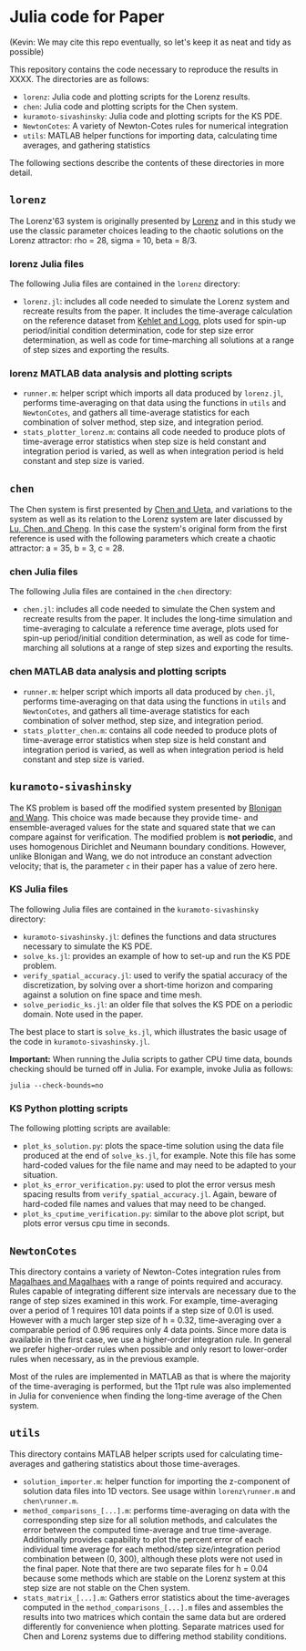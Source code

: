 # Julia code for Paper

(Kevin: We may cite this repo eventually, so let's keep it as neat and tidy as possible)

This repository contains the code necessary to reproduce the results in XXXX.  The directories are as follows:
 
  * `lorenz`: Julia code and plotting scripts for the Lorenz results.
  * `chen`: Julia code and plotting scripts for the Chen system.
  * `kuramoto-sivashinsky`: Julia code and plotting scripts for the KS PDE.
  * `NewtonCotes`: A variety of Newton-Cotes rules for numerical integration
  * `utils`: MATLAB helper functions for importing data, calculating time averages, and gathering statistics

The following sections describe the contents of these directories in more detail.

## `lorenz`

The Lorenz'63 system is originally presented by [Lorenz](https://doi.org/10.1175/1520-0469(1963)020<0130:DNF>2.0.CO;2) and in this study we use the classic parameter choices leading to the chaotic solutions on the Lorenz attractor: rho = 28, sigma = 10, beta = 8/3. 

### lorenz Julia files

The following Julia files are contained in the `lorenz` directory:

  * `lorenz.jl`: includes all code needed to simulate the Lorenz system and recreate results from the paper. It includes the time-average calculation on the reference dataset from [Kehlet and Logg](arXiv:1306.2782), plots used for spin-up period/initial condition determination, code for step size error determination, as well as code for time-marching all solutions at a range of step sizes and exporting the results.

### lorenz MATLAB data analysis and plotting scripts

  * `runner.m`: helper script which imports all data produced by `lorenz.jl`, performs time-averaging on that data using the functions in `utils` and `NewtonCotes`, and gathers all time-average statistics for each combination of solver method, step size, and integration period.
  * `stats_plotter_lorenz.m`: contains all code needed to produce plots of time-average error statistics when step size is held constant and integration period is varied, as well as when integration period is held constant and step size is varied.

## `chen`

The Chen system is first presented by [Chen and Ueta](https://doi.org/10.1142/S0218127499001024), and variations to the system as well as its relation to the Lorenz system are later discussed by [Lu, Chen, and Cheng](https://doi.org/10.1142/S021812740401014X). In this case the system's original form from the first reference is used with the following parameters which create a chaotic attractor: a = 35, b = 3, c = 28.

### chen Julia files

The following Julia files are contained in the `chen` directory:

  * `chen.jl`: includes all code needed to simulate the Chen system and recreate results from the paper. It includes the long-time simulation and time-averaging to calculate a reference time average, plots used for spin-up period/initial condition determination, as well as code for time-marching all solutions at a range of step sizes and exporting the results.

### chen MATLAB data analysis and plotting scripts

  * `runner.m`: helper script which imports all data produced by `chen.jl`, performs time-averaging on that data using the functions in `utils` and `NewtonCotes`, and gathers all time-average statistics for each combination of solver method, step size, and integration period.
  * `stats_plotter_chen.m`: contains all code needed to produce plots of time-average error statistics when step size is held constant and integration period is varied, as well as when integration period is held constant and step size is varied.

## `kuramoto-sivashinsky`

The KS problem is based off the modified system presented by [Blonigan and Wang](https://doi.org/10.1016/j.chaos.2014.03.005).  This choice was made because they provide time- and ensemble-averaged values for the state and squared state that we can compare against for verification.  The modified problem is **not periodic**, and uses homogenous Dirichlet and Neumann boundary conditions.  However, unlike Blonigan and Wang, we do not introduce an constant advection velocity; that is, the parameter `c` in their paper has a value of zero here.

### KS Julia files

The following Julia files are contained in the `kuramoto-sivashinsky` directory:

  * `kuramoto-sivashinsky.jl`: defines the functions and data structures necessary to simulate the KS PDE.
  * `solve_ks.jl`: provides an example of how to set-up and run the KS PDE problem.
  * `verify_spatial_accuracy.jl`: used to verify the spatial accuracy of the discretization, by solving over a short-time horizon and comparing against a solution on fine space and time mesh.
  * `solve_periodic_ks.jl`: an older file that solves the KS PDE on a periodic domain.  Note used in the paper.

The best place to start is `solve_ks.jl`, which illustrates the basic usage of the code in `kuramoto-sivashinsky.jl`.

**Important:** When running the Julia scripts to gather CPU time data, bounds checking should be turned off in Julia.  For example, invoke Julia as follows:

```
julia --check-bounds=no
```

### KS Python plotting scripts

The following plotting scripts are available:

  * `plot_ks_solution.py`: plots the space-time solution using the data file produced at the end of `solve_ks.jl`, for example.  Note this file has some hard-coded values for the file name and may need to be adapted to your situation.
  * `plot_ks_error_verification.py`: used to plot the error versus mesh spacing results from `verify_spatial_accuracy.jl`.  Again, beware of hard-coded file names and values that may need to be changed.
  * `plot_ks_cputime_verification.py`: similar to the above plot script, but plots error versus cpu time in seconds.

## `NewtonCotes`

This directory contains a variety of Newton-Cotes integration rules from [Magalhaes and Magalhaes](https://doi.org/10.3844/jmssp.2010.193.204) with a range of points required and accuracy. Rules capable of integrating different size intervals are necessary due to the range of step sizes examined in this work. For example, time-averaging over a period of 1 requires 101 data points if a step size of 0.01 is used. However with a much larger step size of h = 0.32, time-averaging over a comparable period of 0.96 requires only 4 data points. Since more data is available in the first case, we use a higher-order integration rule. In general we prefer higher-order rules when possible and only resort to lower-order rules when necessary, as in the previous example.

Most of the rules are implemented in MATLAB as that is where the majority of the time-averaging is performed, but the 11pt rule was also implemented in Julia for convenience when finding the long-time average of the Chen system.

## `utils`

This directory contains MATLAB helper scripts used for calculating time-averages and gathering statistics about those time-averages. 

  * `solution_importer.m`: helper function for importing the z-component of solution data files into 1D vectors. See usage within `lorenz\runner.m` and `chen\runner.m`.
  * `method_comparisons_[...].m`: performs time-averaging on data with the corresponding step size for all solution methods, and calculates the error between the computed time-average and true time-average. Additionally provides capability to plot the percent error of each individual time average for each method/step size/integration period combination between (0, 300), although these plots were not used in the final paper. Note that there are two separate files for h = 0.04 because some methods which are stable on the Lorenz system at this step size are not stable on the Chen system.
  *  `stats_matrix_[...].m`: Gathers error statistics about the time-averages computed in the `method_comparisons_[...].m` files and assembles the results into two matrices which contain the same data but are ordered differently for convenience when plotting. Separate matrices used for Chen and Lorenz systems due to differing method stability conditions.



